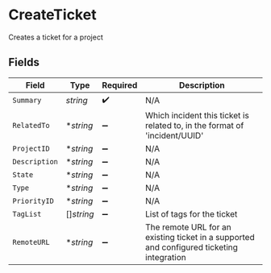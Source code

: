 # CreateTicket

Creates a ticket for a project


## Fields

| Field                                                                                     | Type                                                                                      | Required                                                                                  | Description                                                                               |
| ----------------------------------------------------------------------------------------- | ----------------------------------------------------------------------------------------- | ----------------------------------------------------------------------------------------- | ----------------------------------------------------------------------------------------- |
| `Summary`                                                                                 | *string*                                                                                  | :heavy_check_mark:                                                                        | N/A                                                                                       |
| `RelatedTo`                                                                               | **string*                                                                                 | :heavy_minus_sign:                                                                        | Which incident this ticket is related to, in the format of 'incident/UUID'                |
| `ProjectID`                                                                               | **string*                                                                                 | :heavy_minus_sign:                                                                        | N/A                                                                                       |
| `Description`                                                                             | **string*                                                                                 | :heavy_minus_sign:                                                                        | N/A                                                                                       |
| `State`                                                                                   | **string*                                                                                 | :heavy_minus_sign:                                                                        | N/A                                                                                       |
| `Type`                                                                                    | **string*                                                                                 | :heavy_minus_sign:                                                                        | N/A                                                                                       |
| `PriorityID`                                                                              | **string*                                                                                 | :heavy_minus_sign:                                                                        | N/A                                                                                       |
| `TagList`                                                                                 | []*string*                                                                                | :heavy_minus_sign:                                                                        | List of tags for the ticket                                                               |
| `RemoteURL`                                                                               | **string*                                                                                 | :heavy_minus_sign:                                                                        | The remote URL for an existing ticket in a supported and configured ticketing integration |